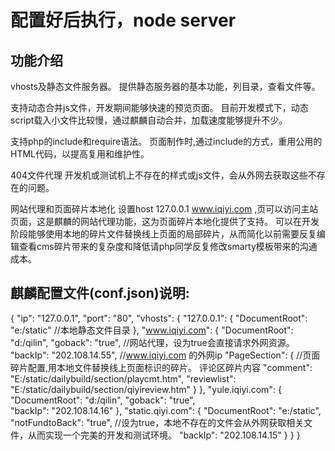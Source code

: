 配置好后执行，node server
===

## 功能介绍
vhosts及静态文件服务器。
提供静态服务器的基本功能，列目录，查看文件等。
 
支持动态合并js文件，开发期间能够快速的预览页面。
目前开发模式下，动态script载入小文件比较慢，通过麒麟自动合并，加载速度能够提升不少。
 
支持php的include和require语法。
页面制作时,通过include的方式，重用公用的HTML代码，以提高复用和维护性。
 
404文件代理
开发机或测试机上不存在的样式或js文件，会从外网去获取这些不存在的问题。
 
网站代理和页面碎片本地化
设置host 127.0.0.1 www.iqiyi.com ,页可以访问主站页面，这是麒麟的网站代理功能，这为页面碎片本地化提供了支持。
可以在开发阶段能够使用本地的碎片文件替换线上页面的局部碎片，从而简化以前需要反复编辑查看cms碎片带来的复杂度和降低请php同学反复修改smarty模板带来的沟通成本。

## 麒麟配置文件(conf.json)说明:

 {
      "ip": "127.0.0.1",
      "port": "80",
      "vhosts": {
       "127.0.0.1": {
        "DocumentRoot": "e:/static"          //本地静态文件目录
       },
       "www.iqiyi.com": {
        "DocumentRoot": "d:/qilin", 
        "goback": "true",                    //网站代理，设为true会直接请求外网资源。
        "backIp": "202.108.14.55",           //www.iqiyi.com 的外网ip
        "PageSection": {                     //页面碎片配置,用本地文件替换线上页面标识的碎片。 <!--section comment-->评论区碎片内容<!--end section-->
         "comment": "E:/static/dailybuild/section/playcmt.htm",
         "reviewlist": "E:/static/dailybuild/section/qiyireview.htm"
        }
       },
       "yule.iqiyi.com": {
        "DocumentRoot": "d:/qilin", 
        "goback": "true",  
        "backIp": "202.108.14.16"
       },
       "static.qiyi.com": {
        "DocumentRoot": "e:/static", 
        "notFundtoBack": "true",            //设为true，本地不存在的文件会从外网获取相关文件，从而实现一个完美的开发和测试环境。
        "backIp": "202.108.14.15"
       }
      }
 }



